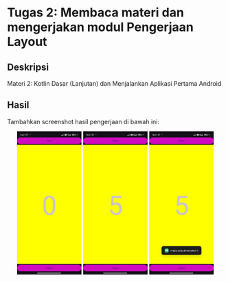 # Tugas 2: Membaca materi dan mengerjakan modul Pengerjaan Layout

## Deskripsi
Materi 2: Kotlin Dasar (Lanjutan) dan Menjalankan Aplikasi Pertama Android

## Hasil
Tambahkan screenshot hasil pengerjaan di bawah ini:

<p align="center">
  <img src="https://github.com/dazidhan/TugasMobileDev/blob/main/HelloToast/assetFoto/ssHasil1.jpeg" alt="Screenshot 1" width="150"/>
  <img src="https://github.com/dazidhan/TugasMobileDev/blob/main/HelloToast/assetFoto/ssHasil2.jpeg" alt="Screenshot 2" width="150"/>
  <img src="https://github.com/dazidhan/TugasMobileDev/blob/main/HelloToast/assetFoto/ssHasil3.jpeg" alt="Screenshot 2" width="150"/>
</p>

